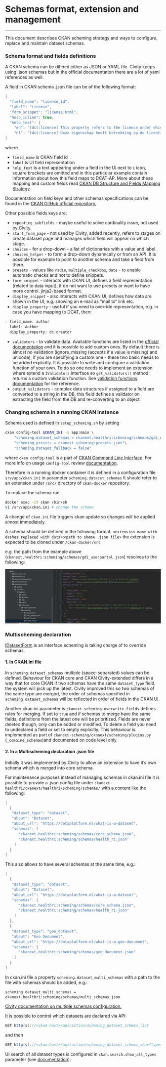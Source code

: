 # Schemas format, extension and management

* * *

This document describes CKAN scheming strategy and ways to configure, replace and maintain dataset schemas.

### Schema format and fields definitions

A CKAN schema can be difined either as JSON or YAML file. Civity keeps using .json schemas but in the official documentation there are a lot of yaml references as well.

A field in CKAN schema .json file can be of the following format:

```java
{
  "field_name": "license_id",
  "label": "License",
  "form_snippet": "license.html",
  "help_inline": true,
  "help_text": {
    "en": "[dct:license] This property refers to the licence under which the Dataset is made available.",
    "nl": "[dct:license] Deze eigenschap heeft betrekking op de licentie waaronder de Dataset beschikbaar wordt gesteld."
}
```

where

* `field_name` is CKAN field id
* `label` is UI field representation
* `help_text` is a text appearing under a field in the UI next to `i` icon, square brackets are omitted and in this particular example contain information about how this field maps to DCAT-AP. More about these mapping and custom fields read [CKAN DB Structure and Fields Mapping Strategy](https://health-ri.atlassian.net/wiki/spaces/HD/pages/184811642/WIP+CKAN+DB+Structure+and+Fields+Mapping+Strategy).

Documentation on field keys and other schemas specifications can be found in the [CKAN GitHub official repository.](https://github.com/ckan/ckanext-scheming/tree/release-3.0.0#field-keys)

Other possible fields keys are:

* `repeating_subfields` - maybe useful to solve cardinality issue, not used by Civity.
* `start_form_page` - not used by Civity, added recently, refers to stages on create dataset page and manages which field will appear on which stage.
* `choices` - for a drop-down - a list of dictionaries with a value and label.
* `choices_helper` - to form a drop-down dynamically or from an API. It is possible for example to point to another schema and take a field from there.
* `presets` - values like `radio`, `multiple_checkbox`, `date` - to enable automatic checks and not to define snippets.
* `form_snippet` - interacts with CKAN UI, defines a field representation (related to data input), if do not want to use presets or want to have more control. jinja2-based format.
* `display_snippet` - also interacts with CKAN UI, defines how data are shown in the UI, e.g. showing an e-mail as “mail to“ link etc.
* `display_property` - useful if you need to override representation, e.g. in case you have mapping to DCAT, then:

```java
- field_name: author
  label: Author
  display_property: dc:creator
```

* `validators` - to validate data. Available functions are listed in the [official documentation](https://docs.ckan.org/en/2.9/extensions/validators.html) and it is possible to add custom ones. By default there is almost no validation (ignore_missing (accepts if a value is missing) and unicode), if you are specifying a custom one - these two basic needs to be added explicitly. It is possible to write and configure a validation function of your own. To do so one needs to implement an extension where extend a `IValidators` interface so `get_validators()` method returns a custom validation function. See [validation functions documentation](https://docs.ckan.org/en/2.9/extensions/validators.html) for the reference.
* `output_validators` - complex data structures if assigned to a field are converted to a string in the DB, this field defines a validator on extracting the field from the DB and re-converting to an object.

### Changing schema in a running CKAN instance

Schema used is defined in `setup_scheming.sh` by setting

```bash
ckan config-tool $CKAN_INI -s app:main \
    "scheming.dataset_schemas = ckanext.healthri:scheming/schemas/gdi_userportal.json"\
    "scheming.presets = ckanext.scheming:presets.json"\
    "scheming.dataset_fallback = false"
```

where `ckan config-tool` is a part of [CKAN Command Line Interface](https://docs.ckan.org/en/2.9/maintaining/cli.html#). For more info on usage `config-tool` review [documentation](https://docs.ckan.org/en/2.9/maintaining/cli.html#config-tool-tool-for-editing-options-in-a-ckan-config-file).

Therefore in a running docker container it is defined in a configuration file `srv/app/ckan.ini` in parameter `scheming.dataset_schemas` It should refer to an extension under `/src/` directory of `ckan-docker` repository.

To replace the schema run

```bash
docker exec -it ckan /bin/sh
vi /srv/app/ckan.ini # change the schema
```

A change of `ckan.ini` file triggers ckan update so changes will be applied almost immediately.

A schema should be defined in the following format: `<extension name with dashes replaced with dots>`:`<path to shema .json file>` the extension is expected to be cloned under `/ckan-docker/src`

e.g. the path from the example above (`ckanext.healthri:scheming/schemas/gdi_userportal.json`) resolves to the following:

![Scheming](../../../../../assets/images/scheming.png)

### Multischeming declaration

[IDatasetForm](https://docs.ckan.org/en/2.9/extensions/adding-custom-fields.html#) is an interface scheming is taking charge of to override schemas.

#### 1. In CKAN.ini file

In `scheming.dataset_schemas` multiple (space-separated) values can be defined. Behaviour for CKAN core and CKAN Civity-extended differs in a way that for core CKAN if two schemas have the same `dataset_type` field, the system will pick up the latest. Civity improved this so two schemas of the same type are merged, the order of schemas specified in `scheming.dataset_schemas` will be reflected in order of fields in the CKAN UI.

Another ckan.ini parameter is `ckanext.scheming.overwrite_fields` defines rules for merging. If set to `true` and if schemas to merge have the same fields, definitions from the latest one will be prioritized. Fields are never deleted though, only can be added or modified. To delete a field you need to undeclared a field or set to empty explicitly. This behaviour is implemented as part of `ckanext-scheming/ckanext/scheming/plugins.py` (`_combine_schemas`)and documented on code level only.

#### 2. In a Multischeming declaration .json file

Initially it was implemented by Civity to allow an extension to have it’s own schema which is merged into core schema.

For maintenance purposes instead of managing schemas in ckan.ini file it is possible to provide a .json config file under `ckanext-healthri/ckanext/healthri/scheming/schemas/` with a content like the following:

```java
[
  {
   "dataset_type": "dataset",
   "about": "Dataset",
   "about_url": "https://dataplatform.nl/what-is-a-dataset",
   "schemas": [
      "ckanext.healthri:scheming/schemas/core_schema.json",
      "ckanext.healthri:scheming/schemas/health_ri.json"
    ]
  }
]
```

This also allows to have several schemas at the same time, e.g.:

```java
[
  {
   "dataset_type": "dataset",
   "about": "Dataset",
   "about_url": "https://dataplatform.nl/what-is-a-dataset",
   "schemas": [
      "ckanext.healthri:scheming/schemas/core_schema.json",
      "ckanext.healthri:scheming/schemas/health_ri.json"
    ]
  },
  {
   "dataset_type": "geo_dataset",
   "about": "Geo Document",
   "about_url": "https://dataplatform.nl/what-is-a-geo-document",
   "schemas": [
      "ckanext.healthri:scheming/schemas/geo_document.json"
    ]
  }
]
```

In ckan.ini file a property `scheming.dataset_multi_schemas` with a path to the file with schemas should be added, e.g.:

```
scheming.dataset_multi_schemas = ckanext.healthri:scheming/schemas/multi_schemas.json
```

[Civity documentation on multiple schemas configuration.](https://github.com/CivityNL/ckanext-scheming/tree/release-3.0.0-civity#configuration)

It is possible to control which datasets are declared via API:

```java
GET http(s)://<ckan-host>/api/action/scheming_dataset_schema_list
```

and then

```java
GET http(s)://<ckan-host>/api/action/scheming_dataset_schema_shoe?type=<dataset_type>
```

UI search of all dataset types is configured in `ckan.search.show_all_types` parameter (see [documentation](https://docs.ckan.org/en/latest/maintaining/configuration.html#search-settings)).